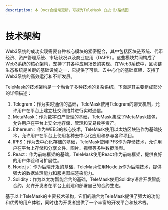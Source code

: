 ```yaml
---
description: 本 Docs会经常更新，可视为TeleMask 白皮书/路线图
---
```


# 技术架构



Web3系统的成功实现需要各种核心模块的紧密配合，其中包括区块链系统、代币经济、资产管理系统、市场状况以及商业应用（DAPP）。这些模块共同构成了Web3系统的核心架构，支持了其各种应用场景的实现。在Web3系统中，区块链生态系统是关键的基础设施之一，它提供了可信、去中心化的基础框架，支持了Web3系统的高效运行和不断发展。



TeleMask的技术架构是一个融合了多种技术的复杂系统，下面是其主要组成部分的详细描述：

1. Telegram：作为实时通信的基础，TeleMask使用Telegram的聊天机制，允许用户在平台上建立社交网络并进行实时通信。
2. MetaMask：作为数字资产管理的基础，TeleMask集成了MetaMask钱包，允许用户在平台上安全地存储、管理和交易数字资产。
3. Ethereum：作为WEB3的核心技术，TeleMask使用以太坊区块链作为基础技术，允许用户在平台上使用各种去中心化应用和参与各种项目。
4. IPFS：作为去中心化存储的基础，TeleMask使用IPFS作为存储技术，允许用户在平台上存储和分享文件、图片、视频等多种数据类型。
5. React：作为前端框架的基础，TeleMask使用React作为前端框架，提供良好的用户体验和可扩展性。
6. Node.js：作为后端开发的基础，TeleMask使用Node.js作为后端技术，提供强大的数据处理能力和服务器端渲染能力。
7. Solidity：作为以太坊智能合约的基础，TeleMask使用Solidity语言开发智能合约，允许开发者在平台上创建和部署自己的合约生态。

基于以上TeleMask的主要技术架构，它们的融合为TeleMask提供了强大的功能和优秀的用户体验，同时也为开发者提供了一个丰富的开发平台和技术栈。
